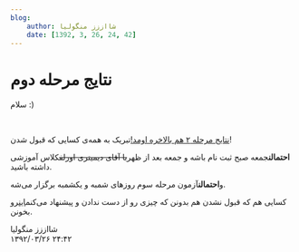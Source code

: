 ```yaml
---
blog:
    author: شااززز منگولیا
    date: [1392, 3, 26, 24, 42]
---
```

# نتایج مرحله دوم

<div class="cnt">
سلام :)<p></p>
<p><br/></p>
<p><a href="http://inoi.sharifiha.com/">نتایج مرحله ۲ هم بالاخره اومد!</a>تبریک به همه‌ی کسایی که قبول شدن!</p>
<p><strong>احتمالن</strong>جمعه صبح ثبت نام باشه و جمعه بعد از ظهر<strike>با آقای دیمیتری اورلف</strike>کلاس آموزشی داشته باشید.</p>
<p>و<strong>احتمالن</strong>آزمون مرحله سوم روز‌های شمبه و یکشمبه برگزار می‌شه.</p>
<p>کسایی هم که قبول نشدن هم بدونن که چیزی رو از دست ندادن و پیشنهاد می‌کنم<a href="http://shaazzz.blogfa.com/post-134.aspx">این</a>رو بخونن.</p>
</div>

<div class="blog-info">
    <div class="blog-author">شااززز منگولیا</div>
    <div class="blog-date">۱۳۹۲/۰۳/۲۶ ۲۴:۴۲</div>
</div>

